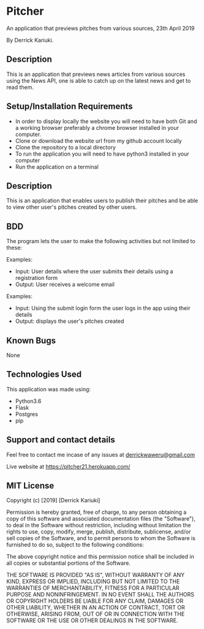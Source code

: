# Pitcher
An application that previews pitches from various sources, 23th April 2019

By Derrick Kariuki.
## Description
This is an application that previews news articles from various sources using the News API, one is able to catch up on the latest news and get to read them.

## Setup/Installation Requirements
* In order to display locally the website you will need to have both Git and a working browser preferably a chrome browser installed in your computer.
* Clone or download the website url from my github account locally
* Clone the repository to a local directory
* To run the application you will need to have python3 installed in your computer
* Run the application on a terminal


## Description
This is an application that enables users to publish their pitches and be able to view other user's pitches created by other users.

## BDD
The program lets the user to make the following activities but not limited to these: 

Examples:
* Input: User details where the user submits their details using a registration form
* Output: User receives a welcome email

Examples:
* Input: Using the submit login form the user logs in the app using their details  
* Output: displays the user's pitches created

## Known Bugs
None

## Technologies Used
This application was made using:
* Python3.6
* Flask
* Postgres
* pip

## Support and contact details
Feel free to contact me incase of any issues at derrickwaweru@gmail.com

Live website at https://pitcher21.herokuapp.com/

## MIT License

Copyright (c) [2019] [Derrick Kariuki]

Permission is hereby granted, free of charge, to any person obtaining a copy
of this software and associated documentation files (the "Software"), to deal
in the Software without restriction, including without limitation the rights
to use, copy, modify, merge, publish, distribute, sublicense, and/or sell
copies of the Software, and to permit persons to whom the Software is
furnished to do so, subject to the following conditions:

The above copyright notice and this permission notice shall be included in all
copies or substantial portions of the Software.

THE SOFTWARE IS PROVIDED "AS IS", WITHOUT WARRANTY OF ANY KIND, EXPRESS OR
IMPLIED, INCLUDING BUT NOT LIMITED TO THE WARRANTIES OF MERCHANTABILITY,
FITNESS FOR A PARTICULAR PURPOSE AND NONINFRINGEMENT. IN NO EVENT SHALL THE
AUTHORS OR COPYRIGHT HOLDERS BE LIABLE FOR ANY CLAIM, DAMAGES OR OTHER
LIABILITY, WHETHER IN AN ACTION OF CONTRACT, TORT OR OTHERWISE, ARISING FROM,
OUT OF OR IN CONNECTION WITH THE SOFTWARE OR THE USE OR OTHER DEALINGS IN THE
SOFTWARE.

